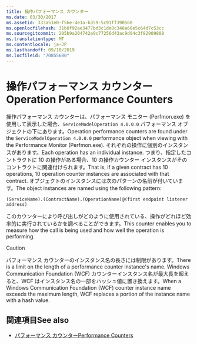 ```yaml
---
title: 操作パフォーマンス カウンター
ms.date: 03/30/2017
ms.assetid: 333a51e0-f56e-4e1a-b359-5c91ff390568
ms.openlocfilehash: 31b0f92ae3477bd3c1de8c348a60e5c64d7c53cc
ms.sourcegitcommit: 205b9a204742e9c77256d43ac9d94c3f82909808
ms.translationtype: MT
ms.contentlocale: ja-JP
ms.lasthandoff: 09/10/2019
ms.locfileid: "70855680"
---
```

# <a name="operation-performance-counters"></a><span data-ttu-id="7fcca-102">操作パフォーマンス カウンター</span><span class="sxs-lookup"><span data-stu-id="7fcca-102">Operation Performance Counters</span></span>
<span data-ttu-id="7fcca-103">操作パフォーマンス カウンターは、パフォーマンス モニター (Perfmon.exe) を使用して表示した場合、`ServiceModelOperation 4.0.0.0` パフォーマンス オブジェクトの下にあります。</span><span class="sxs-lookup"><span data-stu-id="7fcca-103">Operation performance counters are found under the `ServiceModelOperation 4.0.0.0` performance object when viewing with the Performance Monitor (Perfmon.exe).</span></span> <span data-ttu-id="7fcca-104">それぞれの操作に個別のインスタンスがあります。</span><span class="sxs-lookup"><span data-stu-id="7fcca-104">Each operation has an individual instance.</span></span> <span data-ttu-id="7fcca-105">つまり、指定したコントラクトに 10 の操作がある場合、10 の操作カウンター インスタンスがそのコントラクトに関連付けられます。</span><span class="sxs-lookup"><span data-stu-id="7fcca-105">That is, if a given contract has 10 operations, 10 operation counter instances are associated with that contract.</span></span> <span data-ttu-id="7fcca-106">オブジェクトのインスタンスには次のパターンの名前が付いています。</span><span class="sxs-lookup"><span data-stu-id="7fcca-106">The object instances are named using the following pattern:</span></span>  
  
`(ServiceName).(ContractName).(OperationName)@(first endpoint listener address)`
  
 <span data-ttu-id="7fcca-107">このカウンターにより呼び出しがどのように使用されている、操作がどれほど効率的に実行されているかを調べることができます。</span><span class="sxs-lookup"><span data-stu-id="7fcca-107">This counter enables you to measure how the call is being used and how well the operation is performing.</span></span>  
  
> [!CAUTION]
> <span data-ttu-id="7fcca-108">パフォーマンス カウンターのインスタンス名の長さには制限があります。</span><span class="sxs-lookup"><span data-stu-id="7fcca-108">There is a limit on the length of a performance counter instance's name.</span></span> <span data-ttu-id="7fcca-109">Windows Communication Foundation (WCF) カウンターインスタンス名が最大長を超えると、WCF はインスタンス名の一部をハッシュ値に置き換えます。</span><span class="sxs-lookup"><span data-stu-id="7fcca-109">When a Windows Communication Foundation (WCF) counter instance name exceeds the maximum length, WCF replaces a portion of the instance name with a hash value.</span></span>  
  
## <a name="see-also"></a><span data-ttu-id="7fcca-110">関連項目</span><span class="sxs-lookup"><span data-stu-id="7fcca-110">See also</span></span>

- [<span data-ttu-id="7fcca-111">パフォーマンス カウンター</span><span class="sxs-lookup"><span data-stu-id="7fcca-111">Performance Counters</span></span>](../../../../../docs/framework/wcf/diagnostics/performance-counters/index.md)
